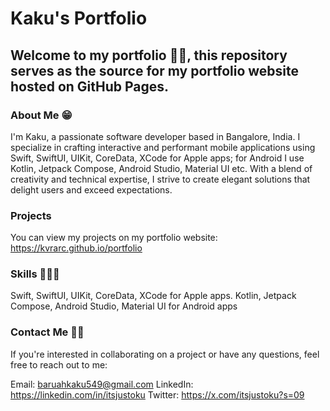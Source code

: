 # Kaku's Portfolio

## Welcome to my portfolio 👋🏼, this repository serves as the source for my portfolio website hosted on GitHub Pages.

### About Me 😁

I'm Kaku, a passionate software developer based in Bangalore, India. I specialize in crafting interactive and performant mobile applications using Swift, SwiftUI, UIKit, CoreData, XCode for Apple apps; for Android I use Kotlin, Jetpack Compose, Android Studio, Material UI etc. With a blend of creativity and technical expertise, I strive to create elegant solutions that delight users and exceed expectations.

### Projects

You can view my projects on my portfolio website:
https://kvrarc.github.io/portfolio

### Skills 🧑🏻‍💻

Swift, SwiftUI, UIKit, CoreData, XCode for Apple apps.
Kotlin, Jetpack Compose, Android Studio, Material UI for Android apps

### Contact Me 🤙🏼

If you're interested in collaborating on a project or have any questions, feel free to reach out to me:

Email: baruahkaku549@gmail.com
LinkedIn: https://linkedin.com/in/itsjustoku
Twitter: https://x.com/itsjustoku?s=09
